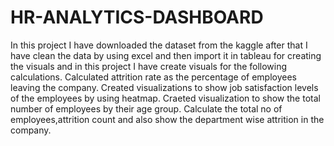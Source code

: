 # HR-ANALYTICS-DASHBOARD
In this project I have downloaded the dataset from the kaggle after that I have clean the data by using excel and then import it in tableau for creating the visuals and in this project I have create visuals for the following calculations.
Calculated attrition rate as the percentage of employees leaving the company.
Created visualizations to show job satisfaction levels of the employees by using heatmap.
Craeted visualization to show the total number of employees by their age group.
Calculate the total no of employees,attrition count and also show the department wise attrition in the company.
